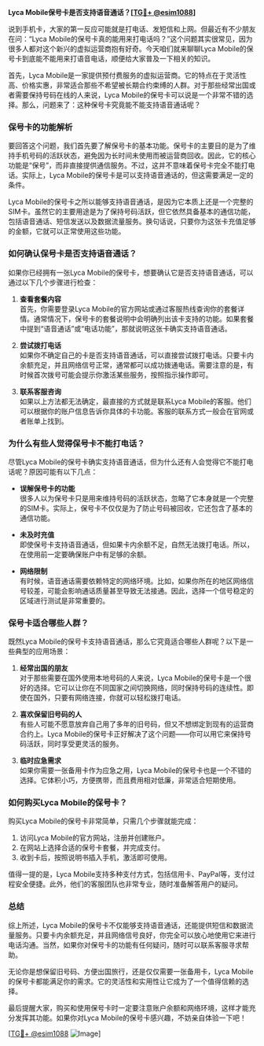 **Lyca Mobile保号卡是否支持语音通话？[[TG💪+ @esim1088](https://t.me/s/esim1088)]**

说到手机卡，大家的第一反应可能就是打电话、发短信和上网。但最近有不少朋友在问：“Lyca Mobile的保号卡真的能用来打电话吗？”这个问题其实很常见，因为很多人都对这个新兴的虚拟运营商抱有好奇。今天咱们就来聊聊Lyca Mobile的保号卡到底能不能用来打语音电话，顺便给大家普及一下相关的知识。

首先，Lyca Mobile是一家提供预付费服务的虚拟运营商。它的特点在于灵活性高、价格实惠，非常适合那些不希望被长期合约束缚的人群。对于那些经常出国或者需要保持号码在线的人来说，Lyca Mobile的保号卡可以说是一个非常不错的选择。那么，问题来了：这种保号卡究竟能不能支持语音通话呢？

### **保号卡的功能解析**

要回答这个问题，我们首先要了解保号卡的基本功能。保号卡的主要目的是为了维持手机号码的活跃状态，避免因为长时间未使用而被运营商回收。因此，它的核心功能是“保号”，而非直接提供通信服务。不过，这并不意味着保号卡完全不能打电话。实际上，Lyca Mobile的保号卡是可以支持语音通话的，但这需要满足一定的条件。

Lyca Mobile的保号卡之所以能够支持语音通话，是因为它本质上还是一个完整的SIM卡。虽然它的主要用途是为了保持号码活跃，但它依然具备基本的通信功能，包括语音通话、短信发送以及数据流量服务。换句话说，只要你为这张卡充值足够的金额，它就可以正常使用这些功能。

### **如何确认保号卡是否支持语音通话？**

如果你已经拥有一张Lyca Mobile的保号卡，想要确认它是否支持语音通话，可以通过以下几个步骤进行检查：

1. **查看套餐内容**  
   首先，你需要登录Lyca Mobile的官方网站或通过客服热线查询你的套餐详情。通常情况下，保号卡的套餐说明中会明确列出该卡支持的功能。如果套餐中提到“语音通话”或“电话功能”，那就说明这张卡确实支持语音通话。

2. **尝试拨打电话**  
   如果你不确定自己的卡是否支持语音通话，可以直接尝试拨打电话。只要卡内余额充足，并且网络信号正常，通常都可以成功拨通电话。需要注意的是，有时候首次拨号可能会提示你激活某些服务，按照指示操作即可。

3. **联系客服咨询**  
   如果以上方法都无法确定，最直接的方式就是联系Lyca Mobile的客服。他们可以根据你的账户信息告诉你具体的卡功能。客服的联系方式一般会在官网或者账单上找到。

### **为什么有些人觉得保号卡不能打电话？**

尽管Lyca Mobile的保号卡确实支持语音通话，但为什么还有人会觉得它不能打电话呢？原因可能有以下几点：

- **误解保号卡的功能**  
  很多人以为保号卡只是用来维持号码的活跃状态，忽略了它本身就是一个完整的SIM卡。实际上，保号卡不仅仅是为了防止号码被回收，它还包含了基本的通信功能。

- **未及时充值**  
  即使保号卡支持语音通话，但如果卡内余额不足，自然无法拨打电话。所以，在使用前一定要确保账户中有足够的余额。

- **网络限制**  
  有时候，语音通话需要依赖特定的网络环境。比如，如果你所在的地区网络信号较差，可能会影响通话质量甚至导致无法接通。因此，选择一个信号稳定的区域进行测试是非常重要的。

### **保号卡适合哪些人群？**

既然Lyca Mobile的保号卡支持语音通话，那么它究竟适合哪些人群呢？以下是一些典型的应用场景：

1. **经常出国的朋友**  
   对于那些需要在国外使用本地号码的人来说，Lyca Mobile的保号卡是一个很好的选择。它可以让你在不同国家之间切换网络，同时保持号码的连续性。即使在国外，只要有网络连接，你就可以轻松拨打电话。

2. **喜欢保留旧号码的人**  
   有些人可能不愿意放弃自己用了多年的旧号码，但又不想绑定到现有的运营商合约上。Lyca Mobile的保号卡正好解决了这个问题——你可以用它来保持号码活跃，同时享受更灵活的服务。

3. **临时应急需求**  
   如果你需要一张备用卡作为应急之用，Lyca Mobile的保号卡也是一个不错的选择。它体积小巧，方便携带，而且费用相对低廉，非常适合短期使用。

### **如何购买Lyca Mobile的保号卡？**

购买Lyca Mobile的保号卡非常简单，只需几个步骤就能完成：

1. 访问Lyca Mobile的官方网站，注册并创建账户。
2. 在网站上选择合适的保号卡套餐，并完成支付。
3. 收到卡后，按照说明书插入手机，激活即可使用。

值得一提的是，Lyca Mobile支持多种支付方式，包括信用卡、PayPal等，支付过程安全便捷。此外，他们的客服团队也非常专业，随时准备解答用户的疑问。

### **总结**

综上所述，Lyca Mobile的保号卡不仅能够支持语音通话，还能提供短信和数据流量服务。只要卡内余额充足，并且网络信号良好，你完全可以放心地使用它来进行电话沟通。当然，如果你对保号卡的功能有任何疑问，随时可以联系客服寻求帮助。

无论你是想保留旧号码、方便出国旅行，还是仅仅需要一张备用卡，Lyca Mobile的保号卡都能满足你的需求。它的灵活性和实用性让它成为了一个值得信赖的选择。

最后提醒大家，购买和使用保号卡时一定要注意账户余额和网络环境，这样才能充分发挥其功能。如果你对Lyca Mobile的保号卡感兴趣，不妨亲自体验一下吧！

[[TG💪+ @esim1088](https://t.me/s/esim1088) ![Image](https://i.postimg.cc/4NQfJmqS/Snipaste-2025-05-13-00-14-12.png)]